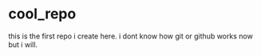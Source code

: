 # cool_repo
this is the first repo i create here. i dont know how git or github works now but i will.
